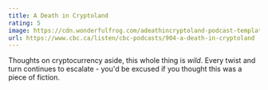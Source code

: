 ```yaml
---
title: A Death in Cryptoland
rating: 5
image: https://cdn.wonderfulfrog.com/adeathincryptoland-podcast-template-lg.avif
url: https://www.cbc.ca/listen/cbc-podcasts/904-a-death-in-cryptoland
---
```


Thoughts on cryptocurrency aside, this whole thing is _wild_. Every twist and turn continues to escalate - you'd be excused if you thought this was a piece of fiction.
